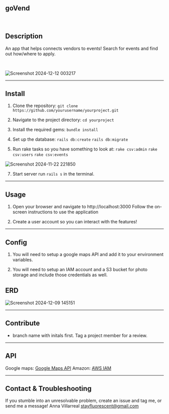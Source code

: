 
## goVend
<br>

## Description
An app that helps connects vendors to events! Search for events and find out how/where to apply. 


<br>

![Screenshot 2024-12-12 003217](https://github.com/user-attachments/assets/4ef4af33-cbdd-42c7-b9a9-094c04c95e2e)

<hr>

## Install

1. Clone the repository:
`git clone https://github.com/yourusername/yourproject.git`

2. Navigate to the project directory:
`cd yourproject`

3. Install the required gems:
`bundle install`

4. Set up the database:
`rails db:create`
`rails db:migrate`

5. Run rake tasks so you have something to look at:
`rake csv:admin`
`rake csv:users`
`rake csv:events`

![Screenshot 2024-11-22 221850](https://github.com/user-attachments/assets/63b910a5-3963-4359-bee0-ca37d4d15745)

7. Start server
run `rails s` in the terminal.

<hr>

## Usage 

1. Open your browser and navigate to http://localhost:3000
Follow the on-screen instructions to use the application

2. Create a user account so you can interact with the features!

<hr>

## Config

1. You will need to setup a google maps API and add it to your environment variables.
   
2. You will need to setup an IAM account and a S3 bucket for photo storage and include those credentials as well.

## ERD

![Screenshot 2024-12-09 145151](https://github.com/user-attachments/assets/31316f7c-c78e-49c8-b8dc-a7b80e337ddc)

<hr>

## Contribute

- branch name with initals first. Tag a project member for a review.
<hr>

## API

Google maps: <a href="https://mapsplatform.google.com/?utm_source=google&utm_medium=cpc&utm_campaign=google_maps_brand_us_1&gad_source=1&gclid=Cj0KCQiAx9q6BhCDARIsACwUxu5pCo2TeSBr7uZv1pddBhuudpFeQo5A2Z-Mi7afs3LlJ8NEe6lrGGwaAvulEALw_wcB&gclsrc=aw.ds">Google Maps API</a>
Amazon: <a href="https://aws.amazon.com/iam/?gclid=Cj0KCQiAx9q6BhCDARIsACwUxu69lUF2r85cryrvzNg0WFRbYyKEZnlcousLmgrIc3STjyVvimpcbKMaAiurEALw_wcB&trk=da94b437-337f-4ee7-81b4-5dcf158370ab&sc_channel=ps&ef_id=Cj0KCQiAx9q6BhCDARIsACwUxu69lUF2r85cryrvzNg0WFRbYyKEZnlcousLmgrIc3STjyVvimpcbKMaAiurEALw_wcB:G:s&s_kwcid=AL!4422!3!651737511581!e!!g!!amazon%20iam%20console!19845796027!146736269229">AWS IAM</a>

<hr>

## Contact & Troubleshooting

If you stumble into an unresolvable problem, create an issue and tag me, or send me a message! 
Anna Villarreal [stayfluorescent@gmail.com](mailto:stayfluorescence@gmail.com)
